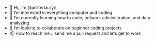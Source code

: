 - 👋 Hi, I’m @porterlauryn
- 👀 I’m interested in everything computer and coding
- 🌱 I’m currently learning how to code, network administration, and data analyzing
- 💞️ I’m looking to collaborate on beginner coding projects
- 📫 How to reach me... send me a pull request and lets get to work

<!---
porterlauryn/porterlauryn is a ✨ special ✨ repository because its `README.md` (this file) appears on your GitHub profile.
You can click the Preview link to take a look at your changes.
--->
